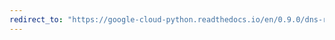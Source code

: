 ```yaml
---
redirect_to: "https://google-cloud-python.readthedocs.io/en/0.9.0/dns-resource-record-set.html"
---
```

